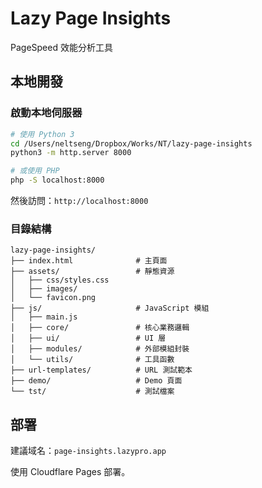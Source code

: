 # Lazy Page Insights

PageSpeed 效能分析工具

## 本地開發

### 啟動本地伺服器

```bash
# 使用 Python 3
cd /Users/neltseng/Dropbox/Works/NT/lazy-page-insights
python3 -m http.server 8000

# 或使用 PHP
php -S localhost:8000
```

然後訪問：`http://localhost:8000`

### 目錄結構

```
lazy-page-insights/
├── index.html              # 主頁面
├── assets/                 # 靜態資源
│   ├── css/styles.css
│   ├── images/
│   └── favicon.png
├── js/                     # JavaScript 模組
│   ├── main.js
│   ├── core/               # 核心業務邏輯
│   ├── ui/                 # UI 層
│   ├── modules/            # 外部模組封裝
│   └── utils/              # 工具函數
├── url-templates/          # URL 測試範本
├── demo/                   # Demo 頁面
└── tst/                    # 測試檔案
```

## 部署

建議域名：`page-insights.lazypro.app`

使用 Cloudflare Pages 部署。
